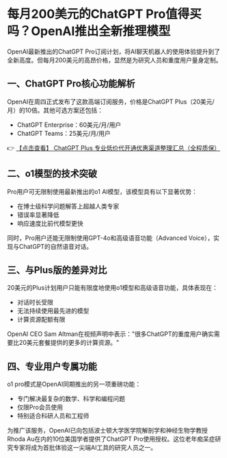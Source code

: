 # 每月200美元的ChatGPT Pro值得买吗？OpenAI推出全新推理模型

OpenAI最新推出的ChatGPT Pro订阅计划，将AI聊天机器人的使用体验提升到了全新高度。但每月200美元的高昂价格，显然是为研究人员和重度用户量身定制。

## 一、ChatGPT Pro核心功能解析

OpenAI在周四正式发布了这款高端订阅服务，价格是ChatGPT Plus（20美元/月）的10倍。其他可选方案还包括：
- ChatGPT Enterprise：60美元/月/用户
- ChatGPT Teams：25美元/月/用户

👉 [【点击查看】 ChatGPT Plus 专业低价代开通优惠渠道整理汇总（全程质保）](https://bit.ly/DaiKai)

## 二、o1模型的技术突破

Pro用户可无限制使用最新推出的o1 AI模型，该模型具有以下显著优势：
- 在博士级科学问题解答上超越人类专家
- 错误率显著降低
- 响应速度比前代模型更快

同时，Pro用户还能无限制使用GPT-4o和高级语音功能（Advanced Voice），实现与ChatGPT的自然语音对话。

## 三、与Plus版的差异对比

20美元的Plus计划用户只能有限度地使用o1模型和高级语音功能，具体表现在：
- 对话时长受限
- 无法持续使用最先进的模型
- 计算资源配额有限

OpenAI CEO Sam Altman在视频声明中表示："很多ChatGPT的重度用户确实需要比20美元套餐提供的更多的计算资源。"

## 四、专业用户专属功能

o1 pro模式是OpenAI同期推出的另一项重磅功能：
- 专门解决最复杂的数学、科学和编程问题
- 仅限Pro会员使用
- 特别适合科研人员和工程师

为推广该服务，OpenAI已向包括波士顿大学医学院解剖学和神经生物学教授Rhoda Au在内的10位美国学者提供了ChatGPT Pro使用授权。这位老年痴呆症研究专家将成为首批体验这一尖端AI工具的研究人员之一。